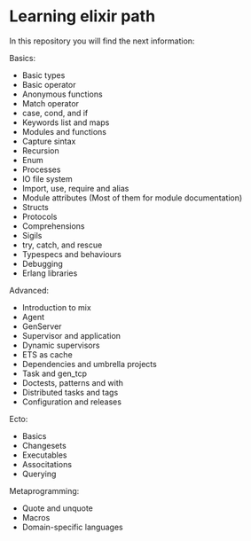# Learning elixir path
In this repository you will find the next information:

Basics:

- Basic types
- Basic operator
- Anonymous functions
- Match operator
- case, cond, and if
- Keywords list and maps
- Modules and functions
- Capture sintax
- Recursion
- Enum
- Processes
- IO file system
- Import, use, require and alias
- Module attributes (Most of them for module documentation)
- Structs
- Protocols
- Comprehensions
- Sigils
- try, catch, and rescue
- Typespecs and behaviours
- Debugging
- Erlang libraries

Advanced:

- Introduction to mix
- Agent
- GenServer
- Supervisor and application
- Dynamic supervisors
- ETS as cache
- Dependencies and umbrella projects
- Task and gen_tcp
- Doctests, patterns and with
- Distributed tasks and tags
- Configuration and releases

Ecto:

- Basics
- Changesets
- Executables
- Associtations
- Querying

Metaprogramming:

- Quote and unquote
- Macros
- Domain-specific languages

